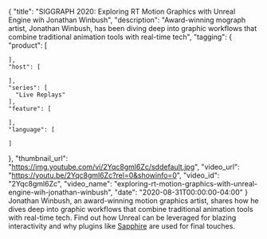 {
  "title": "SIGGRAPH 2020: Exploring RT Motion Graphics with Unreal Engine wih Jonathan Winbush",
  "description": "Award-winning mograph artist, Jonathan Winbush, has been diving deep into graphic workflows that combine traditional animation tools with real-time tech",
  "tagging": {
    "product": [

    ],
    "host": [

    ],
    "series": [
      "Live Replays"
    ],
    "feature": [

    ],
    "language": [

    ]
  },
  "thumbnail_url": "https://img.youtube.com/vi/2Yqc8gml6Zc/sddefault.jpg",
  "video_url": "https://youtu.be/2Yqc8gml6Zc?rel=0&showinfo=0",
  "video_id": "2Yqc8gml6Zc",
  "video_name": "exploring-rt-motion-graphics-with-unreal-engine-wih-jonathan-winbush",
  "date": "2020-08-31T00:00:00-04:00"
}
Jonathan Winbush, an award-winning motion graphics artist, shares how he dives deep into graphic workflows that combine traditional animation tools with real-time tech. Find out how Unreal can be leveraged for blazing interactivity and why plugins like [Sapphire](https://borisfx.com/products/sapphire/?collection=sapphire&product=sapphire "Boris FX Sapphire") are used for final touches.
